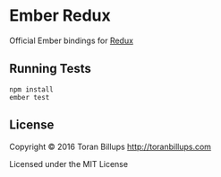 # Ember Redux

Official Ember bindings for [Redux][]

## Running Tests

    npm install
    ember test

## License

Copyright © 2016 Toran Billups http://toranbillups.com

Licensed under the MIT License

[Redux]: https://github.com/rackt/redux/
